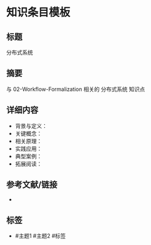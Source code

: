 # 知识条目模板

## 标题

分布式系统

## 摘要

与 02-Workflow-Formalization 相关的 分布式系统 知识点

## 详细内容

- 背景与定义：
- 关键概念：
- 相关原理：
- 实践应用：
- 典型案例：
- 拓展阅读：

## 参考文献/链接

-

## 标签

- #主题1 #主题2 #标签
